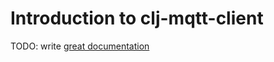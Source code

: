 # Introduction to clj-mqtt-client

TODO: write [great documentation](http://jacobian.org/writing/what-to-write/)
